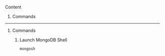 
Content
1. Commands

------------------------------------------------------------------------

1. Commands
   
   1. Launch MongoDB Shell
      
      `mongosh`
  